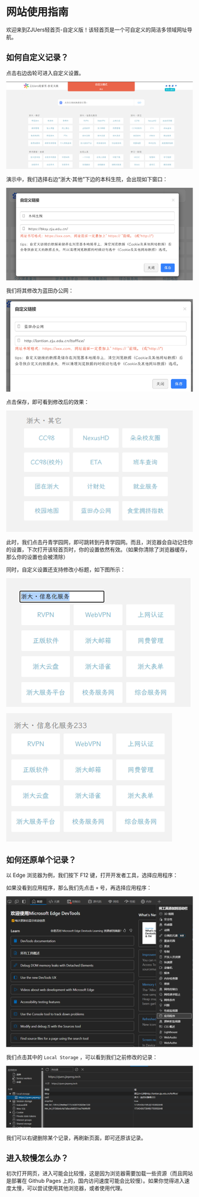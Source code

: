 # 网站使用指南

欢迎来到ZJUers轻首页-自定义版！该轻首页是一个可自定义的简洁多领域网址导航。

## 如何自定义记录？

点击右边齿轮可进入自定义设置。

![Alt text](images/image.png)

演示中，我们选择右边“浙大·其他”下边的本科生院，会出现如下窗口：

![Alt text](images/image-1.png)

我们将其修改为蓝田办公网：

![Alt text](images/image-2.png)

点击保存，即可看到修改后的效果：

![Alt text](images/image-3.png)

此时，我们点击丹青学园网，即可跳转到丹青学园网。而且，浏览器会自动记住你的设置，下次打开该轻首页时，你的设置依然有效。（如果你清除了浏览器缓存，那么你的设置也会被清除）

同时，自定义设置还支持修改小标题，如下图所示：

![Alt text](images/image-4.png)

![Alt text](images/image-5.png)

## 如何还原单个记录？

以 Edge 浏览器为例，我们按下 F12 键，打开开发者工具，选择应用程序：

如果没看到应用程序，那么我们先点击 `+` 号，再选择应用程序：

![Alt text](images/image-6.png)

我们点击其中的 `Local Storage` ，可以看到我们之前修改的记录：

![Alt text](images/image-7.png)

我们可以右键删除某个记录，再刷新页面，即可还原该记录。

## 进入较慢怎么办？

初次打开网页，进入可能会比较慢，这是因为浏览器需要加载一些资源（而且网站是部署在 Github Pages 上的，国内访问速度可能会比较慢）。如果你觉得进入速度太慢，可以尝试使用其他浏览器，或者使用代理。
